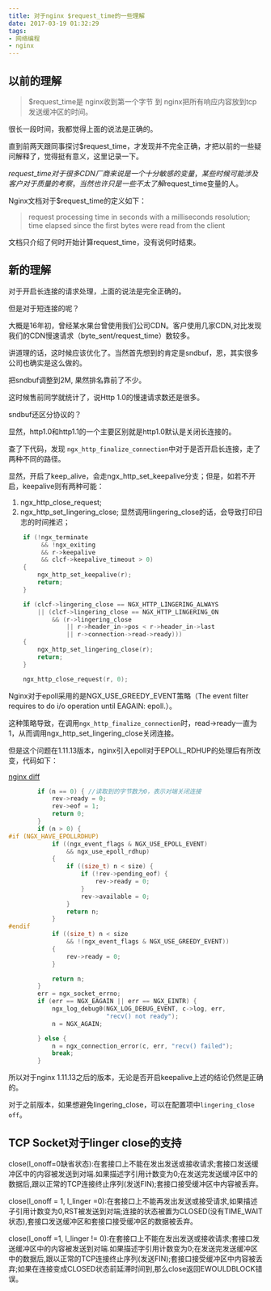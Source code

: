 ```yaml
---
title: 对于nginx $request_time的一些理解
date: 2017-03-19 01:32:29
tags: 
- 网络编程
- nginx
---
```



## 以前的理解

> $request_time是 nginx收到第一个字节 到 nginx把所有响应内容放到tcp 发送缓冲区的时间。

很长一段时间，我都觉得上面的说法是正确的。

直到前两天跟同事探讨$request_time，才发现并不完全正确，才把以前的一些疑问解释了，觉得挺有意义，这里记录一下。

$request\_time对于很多CDN厂商来说是一个十分敏感的变量，某些时候可能涉及客户对于质量的考察，当然也许只是一些不太了解$request_time变量的人。

Nginx文档对于$request_time的定义如下：

> request processing time in seconds with a milliseconds resolution; time elapsed since the first bytes were read from the client

文档只介绍了何时开始计算request_time，没有说何时结束。



## 新的理解

对于开启长连接的请求处理，上面的说法是完全正确的。

但是对于短连接的呢？



大概是16年初，曾经某水果台曾使用我们公司CDN。客户使用几家CDN,对比发现我们的CDN慢速请求（byte_sent/request_time）数较多。

讲道理的话，这时候应该优化了。当然首先想到的肯定是sndbuf，恩，其实很多公司也确实是这么做的。

把sndbuf调整到2M, 果然排名靠前了不少。



这时候售前同学就统计了，说Http 1.0的慢速请求数还是很多。

sndbuf还区分协议的？

显然，http1.0和http1.1的一个主要区别就是http1.0默认是关闭长连接的。



查了下代码，发现 `ngx_http_finalize_connection`中对于是否开启长连接，走了两种不同的路径。

显然，开启了keep_alive，会走ngx_http_set_keepalive分支；但是，如若不开启，keepalive则有两种可能：

1. ngx_http_close_request;
2. ngx_http_set_lingering_close; 显然调用lingering_close的话，会导致打印日志的时间推迟；

```c
    if (!ngx_terminate
         && !ngx_exiting
         && r->keepalive
         && clcf->keepalive_timeout > 0)
    {
        ngx_http_set_keepalive(r);
        return;
    }

    if (clcf->lingering_close == NGX_HTTP_LINGERING_ALWAYS
        || (clcf->lingering_close == NGX_HTTP_LINGERING_ON
            && (r->lingering_close
                || r->header_in->pos < r->header_in->last
                || r->connection->read->ready)))
    {
        ngx_http_set_lingering_close(r);
        return;
    }

    ngx_http_close_request(r, 0);
```

Nginx对于epoll采用的是NGX_USE_GREEDY_EVENT策略（The event filter requires to do i/o operation until EAGAIN: epoll.）。

这种策略导致，在调用`ngx_http_finalize_connection`时，read->ready一直为1，从而调用ngx_http_set_lingering_close关闭连接。

但是这个问题在1.11.13版本，nginx引入epoll对于EPOLL_RDHUP的处理后有所改变，代码如下：

[nginx diff](https://github.com/nginx/nginx/commit/12f436718963f8343e38ad6d0e8f7251c95984cd#diff-fbb307b8718d9152c5dc4563247f5349)

```c
        if (n == 0) { //读取到的字节数为0，表示对端关闭连接
            rev->ready = 0;
            rev->eof = 1;
            return 0;
        }
        if (n > 0) {
#if (NGX_HAVE_EPOLLRDHUP)
            if ((ngx_event_flags & NGX_USE_EPOLL_EVENT)
                && ngx_use_epoll_rdhup)
            {
                if ((size_t) n < size) {
                    if (!rev->pending_eof) {
                        rev->ready = 0;
                    }
                    rev->available = 0;
                }
                return n;
            }
#endif
            if ((size_t) n < size
                && !(ngx_event_flags & NGX_USE_GREEDY_EVENT)) 
            {
                rev->ready = 0;
            }

            return n;
        }
        err = ngx_socket_errno;
        if (err == NGX_EAGAIN || err == NGX_EINTR) {
            ngx_log_debug0(NGX_LOG_DEBUG_EVENT, c->log, err,
                           "recv() not ready");
            n = NGX_AGAIN;

        } else {
            n = ngx_connection_error(c, err, "recv() failed");
            break;
        }
```



所以对于nginx 1.11.13之后的版本，无论是否开启keepalive上述的结论仍然是正确的。

对于之前版本，如果想避免lingering_close，可以在配置项中`lingering_close off`。



## TCP Socket对于linger close的支持



close(l_onoff=0缺省状态):在套接口上不能在发出发送或接收请求;套接口发送缓冲区中的内容被发送到对端.如果描述字引用计数变为0;在发送完发送缓冲区中的数据后,跟以正常的TCP连接终止序列(发送FIN);套接口接受缓冲区中内容被丢弃。

close(l_onoff = 1, l_linger =0):在套接口上不能再发出发送或接受请求,如果描述子引用计数变为0,RST被发送到对端;连接的状态被置为CLOSED(没有TIME_WAIT状态),套接口发送缓冲区和套接口接受缓冲区的数据被丢弃。

close(l_onoff =1, l_linger != 0):在套接口上不能在发出发送或接收请求;套接口发送缓冲区中的内容被发送到对端.如果描述字引用计数变为0;在发送完发送缓冲区中的数据后,跟以正常的TCP连接终止序列(发送FIN);套接口接受缓冲区中内容被丢弃;如果在连接变成CLOSED状态前延滞时间到,那么close返回EWOULDBLOCK错误。